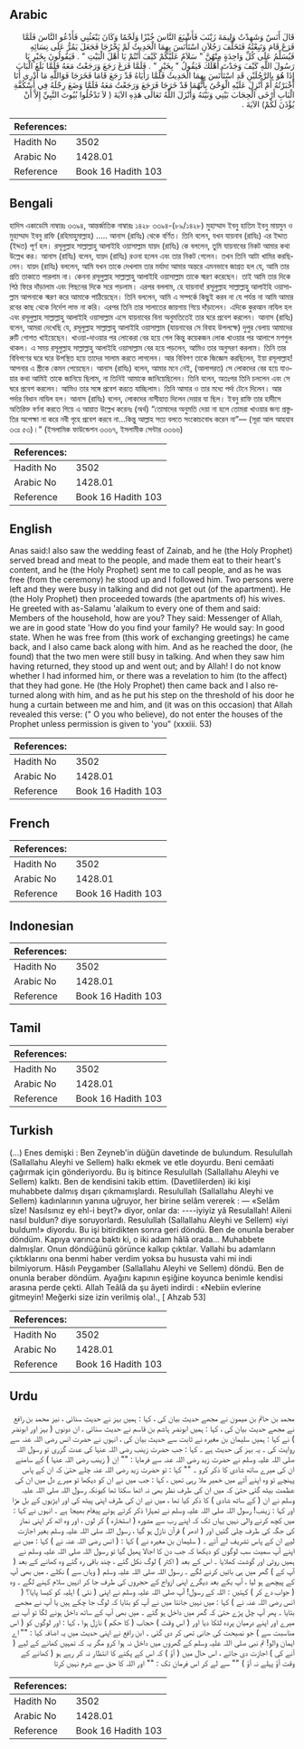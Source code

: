 ## Arabic


<div dir="rtl" lang="ar" style={{fontSize:'larger',backgroundColor:'#f8f9fa',padding:20}}>
قَالَ أَنَسٌ وَشَهِدْتُ وَلِيمَةَ زَيْنَبَ فَأَشْبَعَ النَّاسَ خُبْزًا وَلَحْمًا وَكَانَ يَبْعَثُنِي فَأَدْعُو النَّاسَ فَلَمَّا فَرَغَ قَامَ وَتَبِعْتُهُ فَتَخَلَّفَ رَجُلاَنِ اسْتَأْنَسَ بِهِمَا الْحَدِيثُ لَمْ يَخْرُجَا فَجَعَلَ يَمُرُّ عَلَى نِسَائِهِ فَيُسَلِّمُ عَلَى كُلِّ وَاحِدَةٍ مِنْهُنَّ ‏"‏ سَلاَمٌ عَلَيْكُمْ كَيْفَ أَنْتُمْ يَا أَهْلَ الْبَيْتِ ‏"‏ ‏.‏ فَيَقُولُونَ بِخَيْرٍ يَا رَسُولَ اللَّهِ كَيْفَ وَجَدْتَ أَهْلَكَ فَيَقُولُ ‏"‏ بِخَيْرٍ ‏"‏ ‏.‏ فَلَمَّا فَرَغَ رَجَعَ وَرَجَعْتُ مَعَهُ فَلَمَّا بَلَغَ الْبَابَ إِذَا هُوَ بِالرَّجُلَيْنِ قَدِ اسْتَأْنَسَ بِهِمَا الْحَدِيثُ فَلَمَّا رَأَيَاهُ قَدْ رَجَعَ قَامَا فَخَرَجَا فَوَاللَّهِ مَا أَدْرِي أَنَا أَخْبَرْتُهُ أَمْ أُنْزِلَ عَلَيْهِ الْوَحْىُ بِأَنَّهُمَا قَدْ خَرَجَا فَرَجَعَ وَرَجَعْتُ مَعَهُ فَلَمَّا وَضَعَ رِجْلَهُ فِي أُسْكُفَّةِ الْبَابِ أَرْخَى الْحِجَابَ بَيْنِي وَبَيْنَهُ وَأَنْزَلَ اللَّهُ تَعَالَى هَذِهِ الآيَةَ ‏(‏ لاَ تَدْخُلُوا بُيُوتَ النَّبِيِّ إِلاَّ أَنْ يُؤْذَنَ لَكُمْ‏)‏ الآيَةَ ‏.‏
</div>
<div style={{backgroundColor:'#f8f9fa',padding:20, marginBottom: 10}}><table> <thead> <tr> <th>References:</th> <th></th> </tr> </thead> <tbody><tr><td>Hadith No</td><td>3502</td></tr><tr><td>Arabic No</td><td>1428.01</td></tr><tr><td>Reference</td><td>Book 16 Hadith 103</td></tr></tbody></table></div>

## Bengali


<div dir="ltr" lang="bn" style={{fontSize:'larger',backgroundColor:'#f8f9fa',padding:20}}>
হাদিস একাডেমি নাম্বারঃ ৩৩৯৪, আন্তর্জাতিক নাম্বারঃ ১৪২৮ ৩৩৯৪-(৮৯/১৪২৮) মুহাম্মাদ ইবনু হাতিম ইবনু মায়মুন ও মুহাম্মাদ ইবনু রাফি (রহিমাহুমাল্লাহ) ..... আনাস (রাযিঃ) থেকে বর্ণিত। তিনি বলেন, যখন যায়নাব (রাযিঃ) এর ইদ্দাত (ইদ্দত) পূর্ণ হল। রসূলুল্লাহ সাল্লাল্লাহু আলাইহি ওয়াসাল্লাম যায়দ (রাযিঃ) কে বললেন, তুমি যায়নাবের নিকট আমার কথা উল্লেখ কর। আনাস (রাযিঃ) বলেন, যায়দ (রাযিঃ) রওনা হলেন এবং তার নিকট গেলেন। তখন তিনি আটা খামির করছিলেন। যায়দ (রাযিঃ) বললেন, আমি যখন তাকে দেখলাম তার মর্যাদা আমার অন্তরে এমনভাবে জাগ্রত হল যে, আমি তার প্রতি তাকাতে পারলাম না। কেননা রসূলুল্লাহ সাল্লাল্লাহু আলাইহি ওয়াসাল্লাম তাকে স্মরণ করেছেন। তাই আমি তার দিকে পিঠ ফিরে দাঁড়ালাম এবং পিছনের দিকে সরে পড়লাম। এরপর বললাম, হে যায়নাব! রসূলুল্লাহ সাল্লাল্লাহু আলাইহি ওয়াসাল্লাম আপনাকে স্মরণ করে আমাকে পাঠিয়েছেন। তিনি বললেন, আমি এ সম্পর্কে কিছুই করব না যে পর্যন্ত না আমি আমার রবের কাছ থেকে নির্দেশ লাভ না করি। এরপর তিনি তার সালাতের জায়গায় গিয়ে দাঁড়ালেন। এদিকে কুরআন নাযিল হল এবং রসূলুল্লাহ সাল্লাল্লাহু আলাইহি ওয়াসাল্লাম এসে যায়নাবের বিনা অনুমতিতেই তার ঘরে প্রবেশ করলেন। আনাস (রাযিঃ) বলেন, আমরা দেখেছি যে, রসূলুল্লাহ সাল্লাল্লাহু আলাইহি ওয়াসাল্লাম (যায়নাবের সে বিবাহ উপলক্ষে) দুপুর বেলায় আমাদের রুটি গোশত খাইয়েছেন। খাওয়া-দাওয়ার পর লোকেরা বের হয়ে গেল কিন্তু কয়েকজন লোক খাওয়ার পর আলাপে মশগুল থাকল। এ সময় রসূলুল্লাহ সাল্লাল্লাহু আলাইহি ওয়াসাল্লাম বের হয়ে পড়লেন, আমিও তার অনুসরণ করলাম। তিনি তার বিবিগণের ঘরে ঘরে উপস্থিত হয়ে তাদের সালাম করতে লাগলেন। আর বিবিগণ তাকে জিজ্ঞেস করছিলেন, ইয়া রসূলাল্লাহ! আপনার এ স্ত্রীকে কেমন পেয়েছেন। আনাস (রাযিঃ) বলেন, আমার মনে নেই, (আলাপরত) সে লোকদের বের হয়ে যাওয়ার কথা আমিই তাকে জানিয়ে ছিলাম, না তিনিই আমাকে জানিয়েছিলেন। তিনি বলেন, অতঃপর তিনি চললেন এবং সে ঘরে প্রবেশ করলেন। আমিও তার সঙ্গে প্রবেশ করতে যাচ্ছিলাম। তিনি আমার ও তার মধ্যে পর্দা টেনে দিলেন। আর পর্দার বিধান নাযিল হল। আনাস (রাযিঃ) বলেন, লোকদের নাসীহাত দিলেন দেয়ার যা ছিল। ইবনু রাফি তার হাদীসে অতিরিক্ত বর্ণনা করতে গিয়ে এ আয়াত উল্লেখ করেনঃ (অর্থ) “তোমাদের অনুমতি দেয়া না হলে তোমরা খাওয়ার জন্য প্রস্তুতির অপেক্ষা না করে নবী গৃহে প্রবেশ করবে না...কিন্তু আল্লাহ সত্য বলতে সংকোচবোধ করেন না”— (সূরা আল আহযাব ৩৩ঃ ৫৩)।” (ইসলামিক ফাউন্ডেশন ৩৩৬৭, ইসলামীক সেন্টার ৩৩৬৬)
</div>
<div style={{backgroundColor:'#f8f9fa',padding:20, marginBottom: 10}}><table> <thead> <tr> <th>References:</th> <th></th> </tr> </thead> <tbody><tr><td>Hadith No</td><td>3502</td></tr><tr><td>Arabic No</td><td>1428.01</td></tr><tr><td>Reference</td><td>Book 16 Hadith 103</td></tr></tbody></table></div>

## English


<div dir="ltr" lang="en" style={{fontSize:'larger',backgroundColor:'#f8f9fa',padding:20}}>
Anas said:I also saw the wedding feast of Zainab, and he (the Holy Prophet) served bread and meat to the people, and made them eat to their heart's content, and he (the Holy Prophet) sent me to call people, and as he was free (from the ceremony) he stood up and I followed him. Two persons were left and they were busy in talking and did not get out (of the apartment). He (the Holy Prophet) then proceeded towards (the apartments of) his wives. He greeted with as-Salamu 'alaikum to every one of them and said: Members of the household, how are you? They said: Messenger of Allah, we are in good state 'How do you find your family? He would say: In good state. When he was free from (this work of exchanging greetings) he came back, and I also came back along with him. And as he reached the door, (he found) that the two men were still busy in talking. And when they saw him having returned, they stood up and went out; and by Allah! I do not know whether I had informed him, or there was a revelation to him (to the affect) that they had gone. He (the Holy Prophet) then came back and I also returned along with him, and as he put his step on the threshold of his door he hung a curtain between me and him, and (it was on this occasion) that Allah revealed this verse: (" O you who believe), do not enter the houses of the Prophet unless permission is given to 'you" (xxxiii. 53)
</div>
<div style={{backgroundColor:'#f8f9fa',padding:20, marginBottom: 10}}><table> <thead> <tr> <th>References:</th> <th></th> </tr> </thead> <tbody><tr><td>Hadith No</td><td>3502</td></tr><tr><td>Arabic No</td><td>1428.01</td></tr><tr><td>Reference</td><td>Book 16 Hadith 103</td></tr></tbody></table></div>

## French


<div dir="ltr" lang="fr" style={{fontSize:'larger',backgroundColor:'#f8f9fa',padding:20}}>

</div>
<div style={{backgroundColor:'#f8f9fa',padding:20, marginBottom: 10}}><table> <thead> <tr> <th>References:</th> <th></th> </tr> </thead> <tbody><tr><td>Hadith No</td><td>3502</td></tr><tr><td>Arabic No</td><td>1428.01</td></tr><tr><td>Reference</td><td>Book 16 Hadith 103</td></tr></tbody></table></div>

## Indonesian


<div dir="ltr" lang="id" style={{fontSize:'larger',backgroundColor:'#f8f9fa',padding:20}}>

</div>
<div style={{backgroundColor:'#f8f9fa',padding:20, marginBottom: 10}}><table> <thead> <tr> <th>References:</th> <th></th> </tr> </thead> <tbody><tr><td>Hadith No</td><td>3502</td></tr><tr><td>Arabic No</td><td>1428.01</td></tr><tr><td>Reference</td><td>Book 16 Hadith 103</td></tr></tbody></table></div>

## Tamil


<div dir="ltr" lang="ta" style={{fontSize:'larger',backgroundColor:'#f8f9fa',padding:20}}>

</div>
<div style={{backgroundColor:'#f8f9fa',padding:20, marginBottom: 10}}><table> <thead> <tr> <th>References:</th> <th></th> </tr> </thead> <tbody><tr><td>Hadith No</td><td>3502</td></tr><tr><td>Arabic No</td><td>1428.01</td></tr><tr><td>Reference</td><td>Book 16 Hadith 103</td></tr></tbody></table></div>

## Turkish


<div dir="ltr" lang="tr" style={{fontSize:'larger',backgroundColor:'#f8f9fa',padding:20}}>
(…) Enes demişki : Ben Zeyneb'in düğün davetinde de bulundum. Resulullah (Sallallahu Aleyhi ve Sellem) halkı ekmek ve etle doyurdu. Beni cemâati çağırmak için gönderiyordu. Bu iş bitince Resulullah (Sallallahu Aleyhi ve Sellem) kalktı. Ben de kendisini takib ettim. (Davetlilerden) iki kişi muhabbete dalmış dışarı çıkmamışlardı. Resulullah (Sallallahu Aleyhi ve Sellem) kadınlarının yanına uğruyor, her birine selâm vererek : — «Selâm sîze! Nasılsınız ey ehl-i beyt?» diyor, onlar da: ----iyiyiz yâ Resulallah! Aileni nasıl buldun? diye soruyorlardı. Resulullah (Sallallahu Aleyhi ve Sellem) «iyi buldum!» diyordu. Bu işi bitirdikten sonra geri döndü. Ben de onunla beraber döndüm. Kapıya varınca baktı ki, o iki adam hâlâ orada... Muhabbete dalmışlar. Onun döndüğünü görünce kalkıp çıktılar. Vallahi bu adamların çıktıklarını ona benmi haber verdim yoksa bu hususta vahi mi indi bilmiyorum. Hâsılı Peygamber (Sallallahu Aleyhi ve Sellem) döndü. Ben de onunla beraber döndüm. Ayağını kapının eşiğine koyunca benimle kendisi arasına perde çekti. Allah Teâlâ da şu âyeti indirdi : «Nebiin evlerine gitmeyin! Meğerki size izin verilmiş ola!., [ Ahzab 53]
</div>
<div style={{backgroundColor:'#f8f9fa',padding:20, marginBottom: 10}}><table> <thead> <tr> <th>References:</th> <th></th> </tr> </thead> <tbody><tr><td>Hadith No</td><td>3502</td></tr><tr><td>Arabic No</td><td>1428.01</td></tr><tr><td>Reference</td><td>Book 16 Hadith 103</td></tr></tbody></table></div>

## Urdu


<div dir="rtl" lang="ur" style={{fontSize:'larger',backgroundColor:'#f8f9fa',padding:20}}>
محمد بن حاتم بن میمون نے مجھے حدیث بیان کی ، کہا : ہمیں بہز نے حدیث سنائی ، نیز محمد بن رافع نے مجھے حدیث بیان کی ، کہا : ہمیں ابونضر ہاشم بن قاسم نے حدیث سنائی ، ان دونوں ( بہز اور ابونضر ) نے کہا : ہمیں سلیمان بن مغیرہ نے ثابت سے حدیث بیان کی ، انہوں نے حضرت انس رضی اللہ عنہ سے روایت کی ۔ یہ بہز کی حدیث ہے ۔ کہا : جب حضرت زینب رضی اللہ عنہا کی عدت گزری تو رسول اللہ صلی اللہ علیہ وسلم نے حضرت زید رضی اللہ عنہ سے فرمایا : "" اِن ( زینب رضی اللہ عنہا ) کے سامنے ان کی میرے ساتھ شادی کا ذکر کرو ۔ "" کہا : تو حضرت زید رضی اللہ عنہ چلے حتیٰ کہ ان کے پاس پہنچے تو وہ اپنے آٹے میں خمیر ملا رہی تھیں ، کہا : جب میں نے ان کو دیکھا تو میرے دل میں ان کی عظمت بیٹھ گئی حتیٰ کہ میں ان کی طرف نظر بھی نہ اٹھا سکتا تھا کیونکہ رسول اللہ صلی اللہ علیہ وسلم نے ان ( کے ساتھ شادی ) کا ذکر کیا تھا ، میں نے ان کی طرف اپنی پیٹھ کی اور ایڑیوں کے بل مڑا اور کہا : زینب! رسول اللہ صلی اللہ علیہ وسلم نے تمہارا ذکر کرتے ہوئے پیغام بھیجا ہے ۔ انہوں نے کہا : میں کچھ کرنے والی نہیں یہاں تک کہ اپنے رب سے مشورہ ( استخارہ ) کر لوں ، اور وہ اٹھ کر اپنی نماز کی جگہ کی طرف چلی گئیں اور ( ادھر ) قرآن نازل ہو گیا ، رسول اللہ صلی اللہ علیہ وسلم بغیر اجازت لیے ان کے پاس تشریف لے آئے ۔ ( سلیمان بن مغیرہ نے ) کہا : ( انس رضی اللہ عنہ نے ) کہا : میں نے اپنے آپ سمیت سب لوگوں کو دیکھا کہ جب دن کا اجالا پھیل گیا تو رسول اللہ صلی اللہ علیہ وسلم نے ہمیں روٹی اور گوشت کھلایا ۔ اس کے بعد ( اکثر ) لوگ نکل گئے ، چند باقی رہ گئے وہ کھانے کے بعد ( آپ کے ) گھر میں ہی باتیں کرنے لگے ۔ رسول اللہ صلی اللہ علیہ وسلم ( وہاں سے ) نکلے ، میں بھی آپ کے پیچھے ہو لیا ، آپ یکے بعد دیگرے اپنی ازواج کے حجروں کی طرف جا کر انہیں سلام کہنے لگے ۔ وہ ( جواب دے کر ) کہتیں : اللہ کے رسول! آپ صلی اللہ علیہ وسلم نے اپنی ( نئی ) اہلیہ کو کیسا پایا؟ ( انس رضی اللہ عنہ نے ) کہا : میں نہیں جانتا میں نے آپ کو بتایا کہ لوگ جا چکے ہیں یا آپ نے مجھے بتایا ۔ پھر آپ چل پڑے حتیٰ کہ گھر میں داخل ہو گئے ۔ میں بھی آپ کے ساتھ داخل ہونے لگا تو آپ نے میرے اور اپنے درمیان پردہ لٹکا دیا اور ( اس وقت ) حجاب ( کا حکم ) نازل ہوا ، کہا : اور لوگوں کو ( اس مناسبت سے ) جو نصیحت کی جانی تھی کر دی گئی ۔ ابن رافع نے اپنی حدیث میں یہ اضافہ کیا : "" اے ایمان والو! تم نبی صلی اللہ علیہ وسلم کے گھروں میں داخل نہ ہوا کرو مگر یہ کہ تمہیں کھانے کے لیے ( آنے کی ) اجازت دی جائے ، اس حال میں ( آؤ ) کہ اس کے پکنے کا انتظار نہ کر رہے ہو ( کھانے کے وقت آؤ پہلے نہ آؤ ) "" سے لے کر اس فرمان تک : "" اور اللہ کا حق سے شرم نہیں کرتا
</div>
<div style={{backgroundColor:'#f8f9fa',padding:20, marginBottom: 10}}><table> <thead> <tr> <th>References:</th> <th></th> </tr> </thead> <tbody><tr><td>Hadith No</td><td>3502</td></tr><tr><td>Arabic No</td><td>1428.01</td></tr><tr><td>Reference</td><td>Book 16 Hadith 103</td></tr></tbody></table></div>